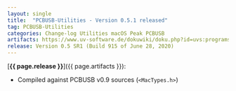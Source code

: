 ```yaml
---
layout: single
title:  "PCBUSB-Utilities - Version 0.5.1 released"
tag: PCBUSB-Utilities
categories: Change-log Utilities macOS Peak PCBUSB
artifacts: https://www.uv-software.de/dokuwiki/doku.php?id=uvs:programs:can_moni_mac
release: Version 0.5 SR1 (Build 915 of June 28, 2020)
---
```

[**{{ page.release }}**]({{ page.artifacts }}):

- Compiled against PCBUSB v0.9 sources (`<MacTypes.h>`)
